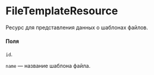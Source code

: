 # FileTemplateResource

Ресурс для представления данных о шаблонах файлов.

#### Поля

`id`.

`name` — название шаблона файла.
